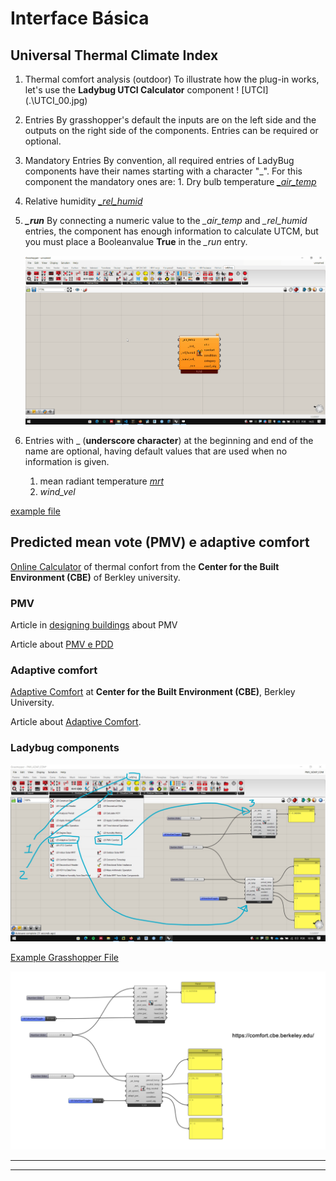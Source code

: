 # Interface Básica


## Universal Thermal Climate Index 

1. Thermal comfort analysis (outdoor) To illustrate how the plug-in works, let's use the **Ladybug UTCI Calculator** component ! [UTCI] (.\UTCI_00.jpg)
   
1. Entries By grasshopper's default the inputs are on the left side and the outputs on the right side of the components. Entries can be required or optional.

1. Mandatory Entries By convention, all required entries of LadyBug components have their names starting with a character "_". For this component the mandatory ones are: 1. Dry bulb temperature [*_air_temp*](https://en.wikipedia.org/wiki/Dry-bulb_temperature)

1. Relative humidity [*_rel_humid*](https://en.wikipedia.org/wiki/Relative_humidity)

1. ***_run*** By connecting a numeric value to the *_air_temp* and *_rel_humid* entries, the component has enough information to calculate UTCM, but you must place a Booleanvalue **True** in the *_run* entry.

     ![gif](./UTCI.gif)

1. Entries with _ (**underscore character**) at the beginning and end of the name are optional, having default values that are used when no information is given.

   1. mean radiant temperature [*_mrt_*](https://en.wikipedia.org/wiki/Mean_radiant_temperature)
   2. *_wind_vel_*

[example file](./utci.gh)

## Predicted mean vote (PMV) e adaptive comfort

[Online Calculator](https://comfort.cbe.berkeley.edu/) of thermal confort from the **Center for the Built Environment (CBE)** of Berkley university.

### PMV

Article in [designing buildings](https://www.designingbuildings.co.uk/wiki/Predicted_mean_vote) about PMV

Article about  [PMV e PDD](https://www.simscale.com/blog/2019/09/what-is-pmv-ppd/)

### Adaptive comfort

[Adaptive Comfort](https://cbe.berkeley.edu/research/adaptive-comfort-model/) at **Center for the Built Environment (CBE)**, Berkley University.


Article about [Adaptive Comfort](http://petersimmonds.com/thermal-comfort/).

### Ladybug components

![PMV_adapta](./pmv_adap_com_components.jpg)

[Example Grasshopper File](./PMV_ADAP_COM.gh)


![PMV_adapta](./PMV_ada.png)

___________
___________
